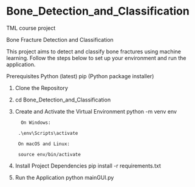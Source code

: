 # Bone_Detection_and_Classification
TML course project


Bone Fracture Detection and Classification


This project aims to detect and classify bone fractures using machine learning. Follow the steps below to set up your environment and run the application.

Prerequisites
Python (latest)
pip (Python package installer)

1. Clone the Repository
2. cd Bone_Detection_and_Classification
3. Create and Activate the Virtual Environment
        python -m venv env

         On Windows:

        .\env\Scripts\activate

        On macOS and Linux:

        source env/bin/activate
4. Install Project Dependencies
        pip install -r requirements.txt

5. Run the Application
        python mainGUI.py
